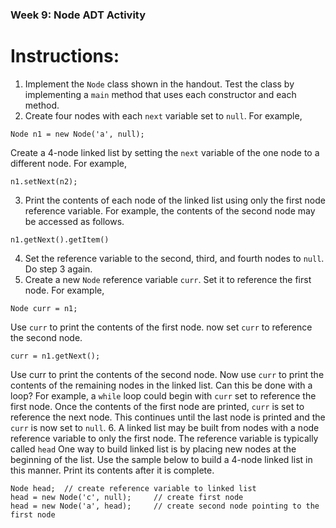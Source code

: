 ### Week 9: Node ADT Activity

# Instructions:
1. Implement the `Node` class shown in the handout. Test the class by implementing a `main` method that uses each constructor and each method.
2. Create four nodes with each `next` variable set to `null`. For example,
```
Node n1 = new Node('a', null);
```
Create a 4-node linked list by setting the `next` variable of the one node to a different node. For example,
```
n1.setNext(n2);
```
3. Print the contents of each node of the linked list using only the first node reference variable. For example, the contents of the second node may be accessed as follows.
```
n1.getNext().getItem()
```
4. Set the reference variable to the second, third, and fourth nodes to `null`. Do step 3 again.
5. Create a new `Node` reference variable `curr`. Set it to reference the first node. For example,
```
Node curr = n1;
```
Use `curr` to print the contents of the first node. now set `curr` to reference the second node.
```
curr = n1.getNext();
```
Use curr to print the contents of the second node. Now use `curr` to print the contents of the remaining nodes in the linked list. Can this be done with a loop? For example, a `while` loop could begin with `curr` set to reference the first node. Once the contents of the first node are printed, `curr` is set to reference the next node. This continues until the last node is printed and the `curr` is now set to `null`.
6. A linked list may be built from nodes with a node reference variable to only the first node. The reference variable is typically called `head` One way to build linked list is by placing new nodes at the beginning of the list. Use the sample below to build a 4-node linked list in this manner. Print its contents after it is complete.
```
Node head;  // create reference variable to linked list
head = new Node('c', null);     // create first node
head = new Node('a', head);     // create second node pointing to the first node